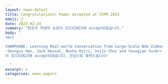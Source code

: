 ```yaml
---
layout: news-detail
title: Congratulations! Paper Accepted at CVPR 2023
emoji: 🎉
date: 2023-02-24
summary: "한승주 학생의 논문이 ICCV2023에 accept되었습니다."
body: "
<br>

CHAMPAGNE: Learning Real-world Conversation from Large-Scale Web Videos<br>
-Seungju Han, Jack Hessel, Nouha Dziri, Yejin Choi and Youngjae Yu<br>
이 ICCV2023에 accept되었습니다. 진심으로 축하드립니다!

  "
excerpt: >
categories: news papers
---
```

